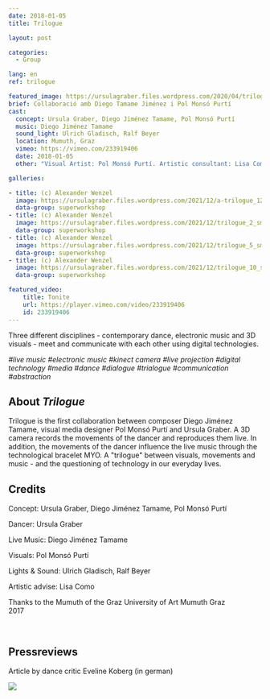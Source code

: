 ```yaml
---
date: 2018-01-05
title: Trilogue

layout: post

categories:
  - Group

lang: en
ref: trilogue

featured_image: https://ursulagraber.files.wordpress.com/2020/04/trilogue_8.jpg?w=500&fit=crop
brief: Collaboració amb Diego Tamame Jiménez i Pol Monsó Purtí
cast:
  concept: Ursula Graber, Diego Jiménez Tamame, Pol Monsó Purtí
  music: Diego Jiménez Tamame
  sound_light: Ulrich Gladisch, Ralf Beyer
  location: Mumuth, Graz
  vimeo: https://vimeo.com/233919406
  date: 2018-01-05
  other: "Visual Artist: Pol Monsó Purtí. Artistic consultant: Lisa Como"

galleries:

- title: (c) Alexander Wenzel
  image: https://ursulagraber.files.wordpress.com/2021/12/a-trilogue_12_small.jpg?w=1024&fit=crop
  data-group: superworkshop
- title: (c) Alexander Wenzel
  image: https://ursulagraber.files.wordpress.com/2021/12/trilogue_2_small.jpg?w=2500&fit=crop
  data-group: superworkshop
- title: (c) Alexander Wenzel
  image: https://ursulagraber.files.wordpress.com/2021/12/trilogue_5_small.jpg?w=1024&fit=crop
  data-group: superworkshop
- title: (c) Alexander Wenzel
  image: https://ursulagraber.files.wordpress.com/2021/12/trilogue_10_small.jpg?w=1024&fit=crop
  data-group: superworkshop

featured_video:
    title: Tonite
    url: https://player.vimeo.com/video/233919406
    id: 233919406
---
```

Three different disciplines - contemporary dance, electronic music and 3D visuals - meet and communicate with each other using digital technologies.


*#live music #electronic music #kinect camera #live projection #digital technology #media #dance #dialogue #trialogue #communication #abstraction*


<!--plop-->


## About *Trilogue*

Trilogue is the first collaboration between composer Diego Jiménez Tamame, visual media designer Pol Monsó Purtí and Ursula Graber.
A 3D camera records the movements of the dancer and reproduces them live. In addition, the movements of the dancer influence the live music through the technological bracelet MYO. A "trilogue" between visuals, movements and music - and the questioning of technology in our everyday lives.


<!--plop-->

## Credits


Concept: Ursula Graber, Diego Jiménez Tamame, Pol Monsó Purtí

Dancer: Ursula Graber

Live Music: Diego Jiménez Tamame

Visuals: Pol Monsó Purtí

Lights & Sound: Ulrich Gladisch, Ralf Beyer

Artistic advise: Lisa Como

Thanks to the Mumuth of the Graz University of Art Mumuth Graz   
2017


<br>

## Pressreviews

Article by dance critic Eveline Koberg (in german)


<div class="long-center-image">
  <a href="https://www.tanz.at/index.php/kritiken/kritiken-2017/1810-mumuth-graz-invisible-drives-4" title="" data-caption="" data-id="" data-group="">
    <img src="https://ursulagraber.files.wordpress.com/2021/12/trilogue-artikel-tanz.at_.-mit-hinweis2.png"/>
  </a>
 </div>

<!--[![Trilogue](https://i.vimeocdn.com/video/740540727_640.jpg)](https://player.vimeo.com/video/233919406)-->
